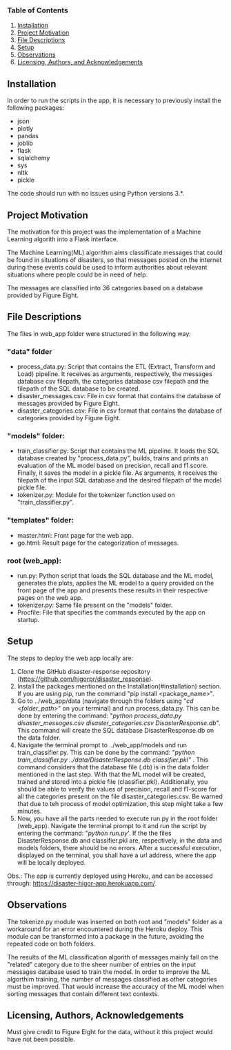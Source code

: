 ### Table of Contents

1. [Installation](#installation)
2. [Project Motivation](#motivation)
3. [File Descriptions](#files)
4. [Setup](#setup)
5. [Observations](#results)
6. [Licensing, Authors, and Acknowledgements](#licensing)

## Installation <a name="installation"></a>

In order to run the scripts in the app, it is necessary to previously install the following packages:
- json
- plotly
- pandas
- joblib
- flask
- sqlalchemy
- sys
- nltk
- pickle

The code should run with no issues using Python versions 3.*.

## Project Motivation<a name="motivation"></a>

The motivation for this project was the implementation of a Machine Learning algorith into a Flask interface. 

The Machine Learning(ML) algorithm aims classificate messages that could be found in situations of disasters, so that messages posted on the internet during these events
could be used to inform authorities about relevant situations where people could be in need of help.

The messages are classified into 36 categories based on a database provided by Figure Eight.

## File Descriptions<a name="files"></a>

The files in web_app folder were structured in the following way:

### "data" folder
- process_data.py: Script that contains the ETL (Extract, Transform and Load) pipeline. It receives as arguments, respectively, the messages database csv filepath, the
categories database csv filepath and the filepath of the SQL database to be created.
- disaster_messages.csv: File in csv format that contains the database of messages provided by Figure Eight.
- disaster_categories.csv: File in csv format that contains the database of categories provided by Figure Eight.

### "models" folder:
- train_classifier.py: Script that contains the ML pipeline. It loads the SQL database created by "process_data.py", builds, trains and prints an evaluation of the ML model 
based on precision, recall and f1 score. Finally, it saves the model in a pickle file. As arguments, it receives the filepath of the input SQL database and the desired
filepath of the model pickle file.
- tokenizer.py: Module for the tokenizer function used on "train_classifier.py".

### "templates" folder: 
- master.html: Front page for the web app.
- go.html: Result page for the categorization of messages.

### root (web_app):
- run.py: Python script that loads the SQL database and the ML model, generates the plots, applies the ML model to a query provided on the front page of the app and presents
these results in their respective pages on the web app. 
- tokenizer.py: Same file present on the "models" folder.
- Procfile: File that specifies the commands executed by the app on startup.

## Setup<a name="setup"></a>

The steps to deploy the web app locally are:

1. Clone the GitHub disaster-response repository (https://github.com/higorpr/disaster_response).
2. Install the packages mentioned on the Installation(#installation) section. If you are using pip, run the command "pip install <package_name>".
3. Go to ../web_app/data (navigate through the folders using "*cd <folder_path>*" on your terminal) and run process_data.py. This can be done by entering the command:
	"*python process_data.py disaster_messages.csv disaster_categories.csv DisasterResponse.db*". This command will create the SQL database DisasterResponse.db on the 
	data folder.
4. Navigate the terminal prompt to ../web_app/models and run train_classifier.py. This can be done by the command: "*python train_classifier.py ../data/DisasterResponse.db*
	*classifier.pkl"* . This command considers that the database file (.db) is in the data folder mentioned in the last step. With that the ML model will be created, trained
	and stored into a pickle file (classifier.pkl). Additionally, you should be able to verify the values of precision, recall and f1-score for all the categories present on
	the file disaster_categories.csv. Be warned that due to teh process of model optimization, this step might take a few minutes.
5. Now, you have all the parts needed to execute run.py in the root folder (web_app). Navigate the terminal prompt to it and run the script by entering the command: "*python*
	*run.py*'. If the the files DisasterResponse.db and classifier.pkl are, respectively, in the data and models folders, there should be no errors. After a successful execution,
	displayed on the terminal, you shall have a url address, where the app will be locally deployed.

Obs.: The app is currently deployed using Heroku, and can be accessed through: https://disaster-higor-app.herokuapp.com/.

## Observations<a name="results"></a>

The tokenize.py module was inserted on both root and "models" folder as a workaround for an error encountered during the Heroku deploy. This module can be transformed into
a package in the future, avoiding the repeated code on both folders.

The results of the ML classification algorith of messages mainly fall on the "related" category due to the sheer number of entries on the input messages database used to
train the model. In order to improve the ML algorthim training, the number of messages classified as other categories must be improved. That would increase the accuracy of the ML model when
sorting messages that contain different text contexts.

## Licensing, Authors, Acknowledgements<a name="licensing"></a>

Must give credit to Figure Eight for the data, without it this project would have not been possible.
